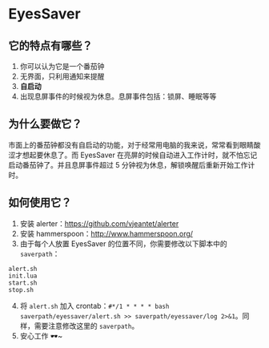 # EyesSaver
## 它的特点有哪些？
1. 你可以认为它是一个番茄钟
2. 无界面，只利用通知来提醒
3. **自启动**
4. 出现息屏事件的时候视为休息。息屏事件包括：锁屏、睡眠等等

## 为什么要做它？
市面上的番茄钟都没有自启动的功能，对于经常用电脑的我来说，常常看到眼睛酸涩才想起要休息了。而 EyesSaver 在亮屏的时候自动进入工作计时，就不怕忘记启动番茄钟了。并且息屏事件超过 5 分钟视为休息，解锁唤醒后重新开始工作计时。

## 如何使用它？
1. 安装 alerter：https://github.com/vjeantet/alerter
2. 安装 hammerspoon：http://www.hammerspoon.org/
3. 由于每个人放置 EyesSaver 的位置不同，你需要修改以下脚本中的 `saverpath`：
```
alert.sh
init.lua
start.sh
stop.sh
```
4. 将 `alert.sh` 加入 crontab：`#*/1 * * * * bash saverpath/eyessaver/alert.sh >> saverpath/eyessaver/log 2>&1`。同样，需要注意修改这里的 `saverpath`。
5. 安心工作 🕶~